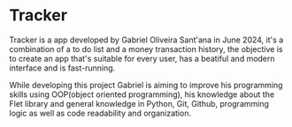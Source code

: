 # Tracker
Tracker is a app developed by Gabriel Oliveira Sant'ana in June 2024, it's a combination of a to do list and a money transaction history, the objective is to create an app that's suitable for every user, has a beatiful and modern interface and is fast-running.

While developing this project Gabriel is aiming to improve his programming skills using OOP(object oriented programming), his knowledge about the Flet library and general knowledge in Python, Git, Github, programming logic as well as code readability and organization.
